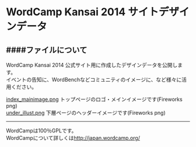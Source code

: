 WordCamp Kansai 2014 サイトデザインデータ
=====
####ファイルについて
---
WordCamp Kansai 2014 公式サイト用に作成したデザインデータを公開します。  
  イベントの告知に、WordBenchなどコミュニティのイメージに、など様々に活用ください。

[index_mainimage.png](https://github.com/WordCampKansai2014/site-design/blob/master/index_mainimage.png "トップページメインイメージ")
  トップページのロゴ・メインイメージです(Fireworks png)  
[under_illust.png](https://github.com/WordCampKansai2014/site-design/blob/master/under_illust.png "下層ページイラスト")
  下層ページのヘッダーイメージです(Fireworks png)  

---
WordCampは100％GPLです。  
  WordCampについて詳しくは<http://japan.wordcamp.org/>
